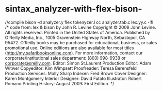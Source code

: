 # sintax_analyzer-with-flex-bison-

//compile
bison -d analyzer.y
flex tokenyzer.l
cc analyzer.tab.c lex.yy.c -lfl
/*
  code from:
      lex & bison
      by John R. Levine
      Copyright © 2009 John Levine. All rights reserved.
      Printed in the United States of America.
      Published by O’Reilly Media, Inc., 1005 Gravenstein Highway North, Sebastopol, CA 95472.
      O’Reilly books may be purchased for educational, business, or sales promotional use. Online editions
      are also available for most titles (http://my.safaribooksonline.com). For more information, contact our
      corporate/institutional sales department: (800) 998-9938 or corporate@oreilly.com.
      Editor: Simon St.Laurent
      Production Editor: Adam Witwer
      Copyeditor: Kim Wimpsett
      Proofreader: Teresa Berensfeld
      Production Services: Molly Sharp
      Indexer: Fred Brown
      Cover Designer: Karen Montgomery
      Interior Designer: David Futato
      Illustrator: Robert Romano
      Printing History:
      August 2009: First Edition.
*/
